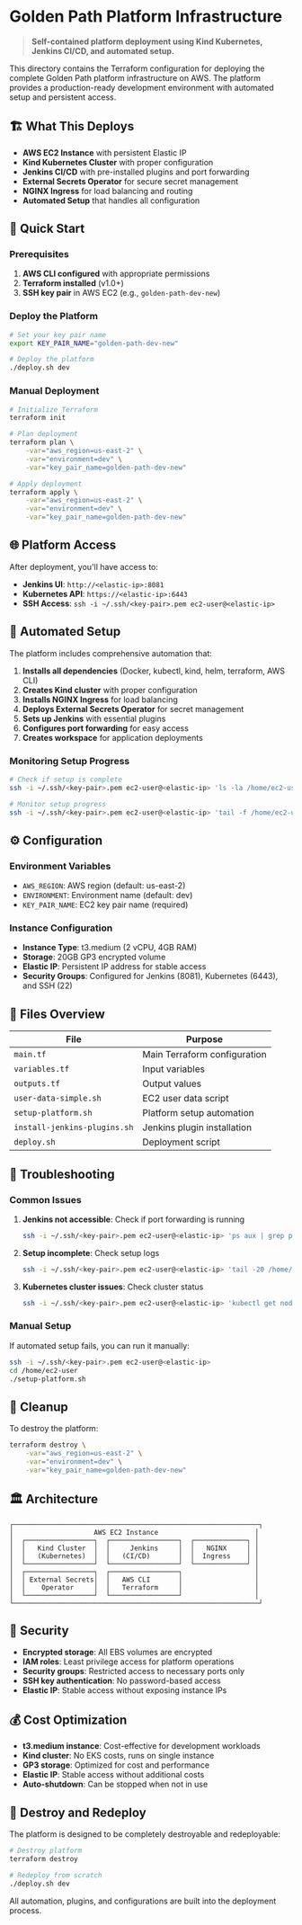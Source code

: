 # Golden Path Platform Infrastructure

> **Self-contained platform deployment using Kind Kubernetes, Jenkins CI/CD, and automated setup.**

This directory contains the Terraform configuration for deploying the complete Golden Path platform infrastructure on AWS. The platform provides a production-ready development environment with automated setup and persistent access.

## 🏗️ **What This Deploys**

- **AWS EC2 Instance** with persistent Elastic IP
- **Kind Kubernetes Cluster** with proper configuration
- **Jenkins CI/CD** with pre-installed plugins and port forwarding
- **External Secrets Operator** for secure secret management
- **NGINX Ingress** for load balancing and routing
- **Automated Setup** that handles all configuration

## 🚀 **Quick Start**

### **Prerequisites**

1. **AWS CLI configured** with appropriate permissions
2. **Terraform installed** (v1.0+)
3. **SSH key pair** in AWS EC2 (e.g., `golden-path-dev-new`)

### **Deploy the Platform**

```bash
# Set your key pair name
export KEY_PAIR_NAME="golden-path-dev-new"

# Deploy the platform
./deploy.sh dev
```

### **Manual Deployment**

```bash
# Initialize Terraform
terraform init

# Plan deployment
terraform plan \
    -var="aws_region=us-east-2" \
    -var="environment=dev" \
    -var="key_pair_name=golden-path-dev-new"

# Apply deployment
terraform apply \
    -var="aws_region=us-east-2" \
    -var="environment=dev" \
    -var="key_pair_name=golden-path-dev-new"
```

## 🌐 **Platform Access**

After deployment, you'll have access to:

- **Jenkins UI**: `http://<elastic-ip>:8081`
- **Kubernetes API**: `https://<elastic-ip>:6443`
- **SSH Access**: `ssh -i ~/.ssh/<key-pair>.pem ec2-user@<elastic-ip>`

## 🤖 **Automated Setup**

The platform includes comprehensive automation that:

1. **Installs all dependencies** (Docker, kubectl, kind, helm, terraform, AWS CLI)
2. **Creates Kind cluster** with proper configuration
3. **Installs NGINX Ingress** for load balancing
4. **Deploys External Secrets Operator** for secret management
5. **Sets up Jenkins** with essential plugins
6. **Configures port forwarding** for easy access
7. **Creates workspace** for application deployments

### **Monitoring Setup Progress**

```bash
# Check if setup is complete
ssh -i ~/.ssh/<key-pair>.pem ec2-user@<elastic-ip> 'ls -la /home/ec2-user/.setup-complete'

# Monitor setup progress
ssh -i ~/.ssh/<key-pair>.pem ec2-user@<elastic-ip> 'tail -f /home/ec2-user/setup.log'
```

## ⚙️ **Configuration**

### **Environment Variables**

- `AWS_REGION`: AWS region (default: us-east-2)
- `ENVIRONMENT`: Environment name (default: dev)
- `KEY_PAIR_NAME`: EC2 key pair name (required)

### **Instance Configuration**

- **Instance Type**: t3.medium (2 vCPU, 4GB RAM)
- **Storage**: 20GB GP3 encrypted volume
- **Elastic IP**: Persistent IP address for stable access
- **Security Groups**: Configured for Jenkins (8081), Kubernetes (6443), and SSH (22)

## 🔧 **Files Overview**

| File | Purpose |
|------|---------|
| `main.tf` | Main Terraform configuration |
| `variables.tf` | Input variables |
| `outputs.tf` | Output values |
| `user-data-simple.sh` | EC2 user data script |
| `setup-platform.sh` | Platform setup automation |
| `install-jenkins-plugins.sh` | Jenkins plugin installation |
| `deploy.sh` | Deployment script |

## 🚨 **Troubleshooting**

### **Common Issues**

1. **Jenkins not accessible**: Check if port forwarding is running
   ```bash
   ssh -i ~/.ssh/<key-pair>.pem ec2-user@<elastic-ip> 'ps aux | grep port-forward'
   ```

2. **Setup incomplete**: Check setup logs
   ```bash
   ssh -i ~/.ssh/<key-pair>.pem ec2-user@<elastic-ip> 'tail -20 /home/ec2-user/setup.log'
   ```

3. **Kubernetes cluster issues**: Check cluster status
   ```bash
   ssh -i ~/.ssh/<key-pair>.pem ec2-user@<elastic-ip> 'kubectl get nodes'
   ```

### **Manual Setup**

If automated setup fails, you can run it manually:

```bash
ssh -i ~/.ssh/<key-pair>.pem ec2-user@<elastic-ip>
cd /home/ec2-user
./setup-platform.sh
```

## 🧹 **Cleanup**

To destroy the platform:

```bash
terraform destroy \
    -var="aws_region=us-east-2" \
    -var="environment=dev" \
    -var="key_pair_name=golden-path-dev-new"
```

## 🏛️ **Architecture**

```
┌─────────────────────────────────────────────────────────────┐
│                    AWS EC2 Instance                        │
│  ┌─────────────────┐  ┌─────────────────┐  ┌─────────────┐ │
│  │   Kind Cluster  │  │     Jenkins     │  │   NGINX     │ │
│  │   (Kubernetes)  │  │   (CI/CD)       │  │  Ingress    │ │
│  └─────────────────┘  └─────────────────┘  └─────────────┘ │
│  ┌─────────────────┐  ┌─────────────────┐                  │
│  │ External Secrets│  │   AWS CLI       │                  │
│  │    Operator     │  │   Terraform     │                  │
│  └─────────────────┘  └─────────────────┘                  │
└─────────────────────────────────────────────────────────────┘
```

## 🔐 **Security**

- **Encrypted storage**: All EBS volumes are encrypted
- **IAM roles**: Least privilege access for platform operations
- **Security groups**: Restricted access to necessary ports only
- **SSH key authentication**: No password-based access
- **Elastic IP**: Stable access without exposing instance IPs

## 💰 **Cost Optimization**

- **t3.medium instance**: Cost-effective for development workloads
- **Kind cluster**: No EKS costs, runs on single instance
- **GP3 storage**: Optimized for cost and performance
- **Elastic IP**: Stable access without additional costs
- **Auto-shutdown**: Can be stopped when not in use

## 🔄 **Destroy and Redeploy**

The platform is designed to be completely destroyable and redeployable:

```bash
# Destroy platform
terraform destroy

# Redeploy from scratch
./deploy.sh dev
```

All automation, plugins, and configurations are built into the deployment process.